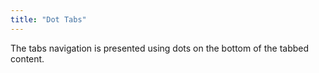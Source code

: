 ```yaml
---
title: "Dot Tabs"
---
```


The tabs navigation is presented using dots on the bottom of the tabbed content.
